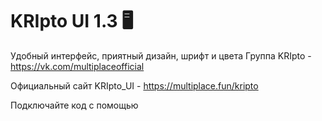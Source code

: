 # KRIpto UI 1.3 🖥
Удобный интерфейс, приятный дизайн, шрифт и цвета
Группа KRIpto - https://vk.com/multiplaceofficial

Официальный сайт KRIpto_UI - https://multiplace.fun/kripto

Подключайте код с помощью  <link href="https://multiplace.fun/html/KRIUI.css" rel="stylesheet" type="text/css">
